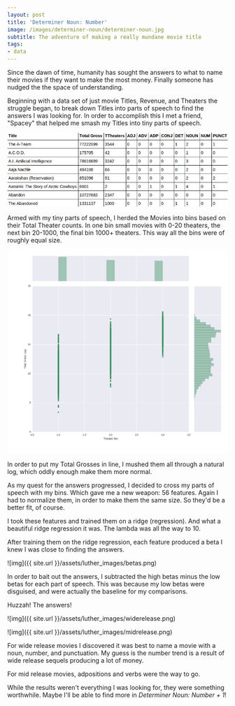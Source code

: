 ```yaml
---
layout: post
title: 'Determiner Noun: Number'
image: /images/determiner-noun/determiner-noun.jpg
subtitle: The adventure of making a really mundane movie title
tags:
- data
---
```


Since the dawn of time, humanity has sought the answers to what to name their movies if they want to make the most money.  Finally someone has nudged the the space of understanding.

Beginning with a data set of just movie Titles, Revenue, and Theaters the struggle began, to break down Titles into parts of speech to find the answers I was looking for.  In order to accomplish this I met a friend, "Spacey" that helped me smash my Titles into tiny parts of speech.

<div class="12u$"><span class="image fit"><img src="/images/determiner-noun/table.png" alt="" /></span></div>

Armed with my tiny parts of speech, I herded the Movies into bins based on their Total Theater counts.  In one bin small movies with 0-20 theaters, the next bin 20-1000, the final bin 1000+ theaters.  This way all the bins were of roughly equal size.

<span class="image right"> <img src="/images/determiner-noun/bins.png" alt="" /></span>

In order to put my Total Grosses in line, I mushed them all through a natural log, which oddly enough make them more normal.



As my quest for the answers progressed, I decided to cross my parts of speech with my bins.  Which gave me a new weapon: 56 features.  Again I had to normalize them, in order to make them the same size.  So they'd be a better fit, of course.

I took these features and trained them on a ridge (regression).  And what a beautiful ridge regression it was.  The lambda was all the way to 10.

After training them on the ridge regression, each feature produced a beta I knew I was close to finding the answers.

![img]({{ site.url }}/assets/luther_images/betas.png)

In order to bait out the answers, I subtracted the high betas minus the low betas for each part of speech.  This was because my low betas were disguised, and were actually the baseline for my comparisons.  

Huzzah!  The answers!

![img]({{ site.url }}/assets/luther_images/widerelease.png)

![img]({{ site.url }}/assets/luther_images/midrelease.png)

For wide release movies I discovered it was best to name a movie with a noun, number, and punctuation.  My guess is the number trend is a result of wide release sequels producing a lot of money.

For mid release movies, adpositions and verbs were the way to go.

While the results weren't everything I was looking for, they were something worthwhile.  Maybe I'll be able to find more in *Determiner Noun: Number + 1*!

